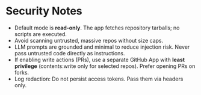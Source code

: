 # Security Notes

- Default mode is **read‑only**. The app fetches repository tarballs; no scripts are executed.
- Avoid scanning untrusted, massive repos without size caps.
- LLM prompts are grounded and minimal to reduce injection risk. Never pass untrusted code directly as instructions.
- If enabling write actions (PRs), use a separate GitHub App with **least privilege** (contents:write only for selected repos). Prefer opening PRs on forks.
- Log redaction: Do not persist access tokens. Pass them via headers only.
